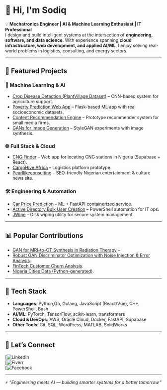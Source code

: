 # 👋 Hi, I'm Sodiq  

💡 **Mechatronics Engineer | AI & Machine Learning Enthusiast | IT Professional**  
I design and build intelligent systems at the intersection of **engineering, software, and data science**. With experience spanning **cloud infrastructure, web development, and applied AI/ML**, I enjoy solving real-world problems in logistics, consulting, and energy sectors.  

---

## 🔬 Featured Projects  

### 🚀 Machine Learning & AI  
- [Crop Disease Detection (PlantVillage Dataset)](https://github.com/SodiqSrb) – CNN-based system for agriculture support.  
- [Poverty Prediction Web App](https://github.com/SodiqSrb) – Flask-based ML app with real socioeconomic datasets.  
- [Content Recommendation Engine](https://github.com/SodiqSrb) – Prototype recommender system for small media firms.  
- [GANs for Image Generation](https://github.com/SodiqSrb/demo-face-gan) – StyleGAN experiments with image synthesis.  

### 🌐 Full Stack & Cloud  
- [CNG Finder](https://github.com/SodiqSrb) – Web app for locating CNG stations in Nigeria (Supabase + React).  
- [CargoHive Africa](https://github.com/SodiqSrb) – Logistics platform prototype.  
- [Pearllikeconsulting](https://github.com/SodiqSrb) – SEO-friendly Nigerian entertainment & culture news site.  

### 🛠️ Engineering & Automation  
- [Car Price Prediction](https://github.com/SodiqSrb/car-price-prediction) – ML + FastAPI containerized service.  
- [Active Directory Bulk User Creation](https://github.com/SodiqSrb/AD_PS) – PowerShell automation for IT ops.  
- [JWipe](https://github.com/SodiqSrb/Power-zeroing) – Disk wiping utility for secure system management.  

---

## 📊 Popular Contributions  
- [GAN for MRI-to-CT Synthesis in Radiation Therapy](https://www.kaggle.com/abdulsemiusodiq) – 
- [Robust GAN Discriminator Optimization with Noise Injection & Error Analysis](https://github.com/SodiqSrb/Projects).  
- [FinTech Customer Churn Analysis](https://www.kaggle.com/abdulsemiusodiq).  
- [Nigeria Cities Data (Python-generated)](https://www.kaggle.com/abdulsemiusodiq).  

---

## 🧰 Tech Stack  
- **Languages**: Python,Go, Golang, JavaScript (React/Vue), C++, PowerShell, Bash  
- **AI/ML**: PyTorch, TensorFlow, scikit-learn, transformers  
- **Cloud & DevOps**: AWS, Oracle Cloud, Docker, FastAPI, Supabase  
- **Other Tools**: Git, SQL, WordPress, MATLAB, SolidWorks  

---

## 🤝 Let’s Connect  
[![LinkedIn](www.linkedin.com/in/abdulsemiu-sodiq-55b6b5186)  
[![Fiverr](https://www.fiverr.com/s/zWGaedR)  
[![Facebook](https://web.facebook.com/adeyemi.sodeeq.79/)  

---

⚡ *“Engineering meets AI — building smarter systems for a better tomorrow.”*
